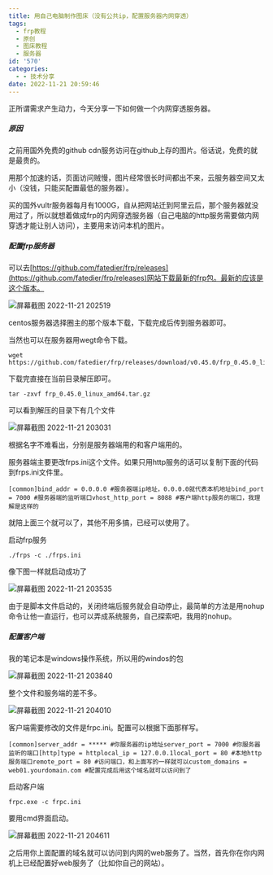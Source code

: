 ```yaml
---
title: 用自己电脑制作图床（没有公共ip，配置服务器内网穿透）
tags:
  - frp教程
  - 原创
  - 图床教程
  - 服务器
id: '570'
categories:
  - - 技术分享
date: 2022-11-21 20:59:46
---
```


正所谓需求产生动力，今天分享一下如何做一个内网穿透服务器。

##### 原因

之前用国外免费的github cdn服务访问在github上存的图片。俗话说，免费的就是最贵的。

用那个加速的话，页面访问贼慢，图片经常很长时间都出不来，云服务器空间又太小（没钱，只能买配置最低的服务器）。

买的国外vultr服务器每月有1000G，自从把网站迁到阿里云后，那个服务器就没用过了，所以就想着做成frp的内网穿透服务器（自己电脑的http服务需要做内网穿透才能让别人访问），主要用来访问本机的图片。

##### 配置frp服务器

可以去[https://github.com/fatedier/frp/releases](https://github.com/fatedier/frp/releases)网站下载最新的frp包。最新的应该是这个版本。

![屏幕截图 2022-11-21 202519](https://cdn.staticaly.com/gh/nibabashilkk/tc1/master/%E5%B1%8F%E5%B9%95%E6%88%AA%E5%9B%BE%202022-11-21%20202519.jpg)

centos服务器选择圈主的那个版本下载，下载完成后传到服务器即可。

当然也可以在服务器用wegt命令下载。

```
wget https://github.com/fatedier/frp/releases/download/v0.45.0/frp_0.45.0_linux_amd64.tar.gz
```

下载完直接在当前目录解压即可。

```
tar -zxvf frp_0.45.0_linux_amd64.tar.gz
```

可以看到解压的目录下有几个文件

![屏幕截图 2022-11-21 203031](https://cdn.staticaly.com/gh/nibabashilkk/tc1/master/%E5%B1%8F%E5%B9%95%E6%88%AA%E5%9B%BE%202022-11-21%20203031.jpg)

根据名字不难看出，分别是服务器端用的和客户端用的。

服务器端主要更改frps.ini这个文件。如果只用http服务的话可以复制下面的代码到frps.ini文件里。

```
[common]bind_addr = 0.0.0.0 #服务器端ip地址，0.0.0.0就代表本机地址bind_port = 7000 #服务器端的监听端口vhost_http_port = 8088 #客户端http服务的端口，我理解是这样的
```

就陪上面三个就可以了，其他不用多搞，已经可以使用了。

启动frp服务

```
./frps -c ./frps.ini
```

像下图一样就启动成功了

![屏幕截图 2022-11-21 203535](https://cdn.staticaly.com/gh/nibabashilkk/tc1/master/%E5%B1%8F%E5%B9%95%E6%88%AA%E5%9B%BE%202022-11-21%20203535.jpg)

由于是脚本文件启动的，关闭终端后服务就会自动停止，最简单的方法是用nohup命令让他一直运行，也可以弄成系统服务，自己探索吧，我用的nohup。

##### 配置客户端

我的笔记本是windows操作系统，所以用的windos的包

![屏幕截图 2022-11-21 203840](https://cdn.staticaly.com/gh/nibabashilkk/tc1/master/%E5%B1%8F%E5%B9%95%E6%88%AA%E5%9B%BE%202022-11-21%20203840.jpg)

整个文件和服务端的差不多。

![屏幕截图 2022-11-21 204010](https://cdn.staticaly.com/gh/nibabashilkk/tc1/master/%E5%B1%8F%E5%B9%95%E6%88%AA%E5%9B%BE%202022-11-21%20204010.jpg)

客户端需要修改的文件是frpc.ini。配置可以根据下面那样写。

```
[common]server_addr = ***** #你服务器的ip地址server_port = 7000 #你服务器监听的端口​[http]type = httplocal_ip = 127.0.0.1local_port = 80 #本地http服务端口remote_port = 80 #访问端口，和上面写的一样就可以custom_domains = web01.yourdomain.com #配置完成后用这个域名就可以访问到了
```

启动客户端

```
frpc.exe -c frpc.ini
```

要用cmd界面启动。

![屏幕截图 2022-11-21 204611](https://cdn.staticaly.com/gh/nibabashilkk/tc1/master/%E5%B1%8F%E5%B9%95%E6%88%AA%E5%9B%BE%202022-11-21%20204611.jpg)

之后用你上面配置的域名就可以访问到内网的web服务了。当然，首先你在你内网机上已经配置好web服务了（比如你自己的网站）。